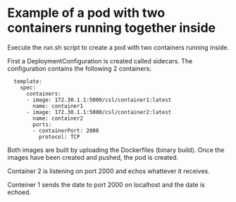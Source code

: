 # Example of a pod with two containers running together inside

Execute the run.sh script to create a pod with two containers running inside.

First a DeploymentConfiguration is created called sidecars.  The configuration contains the following 2 containers:

```
  template:
    spec:
      containers:
      - image: 172.30.1.1:5000/csl/container1:latest
        name: container1
      - image: 172.30.1.1:5000/csl/container2:latest
        name: container2
        ports:
        - containerPort: 2000
          protocol: TCP
```

Both images are built by uploading the Dockerfiles (binary build).  Once the images have been created and pushed, the pod is created. 

Container 2 is listening on port 2000 and echos whattever it receives.

Conteiner 1 sends the date to port 2000 on localhost and the date is echoed.

